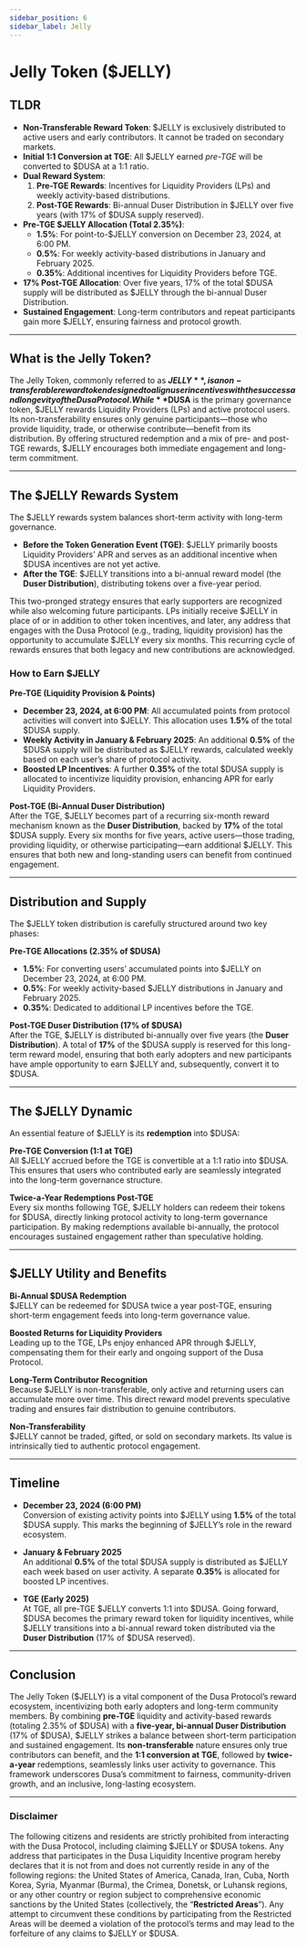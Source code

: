 ```yaml
---
sidebar_position: 6
sidebar_label: Jelly
---
```


# Jelly Token ($JELLY)

## TLDR

- **Non-Transferable Reward Token**: $JELLY is exclusively distributed to active users and early contributors. It cannot be traded on secondary markets.  
- **Initial 1:1 Conversion at TGE**: All $JELLY earned *pre-TGE* will be converted to $DUSA at a 1:1 ratio.  
- **Dual Reward System**:
  1. **Pre-TGE Rewards**: Incentives for Liquidity Providers (LPs) and weekly activity-based distributions.  
  2. **Post-TGE Rewards**: Bi-annual Duser Distribution in $JELLY over five years (with 17% of $DUSA supply reserved).  
- **Pre-TGE $JELLY Allocation (Total 2.35%)**:
  - **1.5%**: For point-to-$JELLY conversion on December 23, 2024, at 6:00 PM.  
  - **0.5%**: For weekly activity-based distributions in January and February 2025.  
  - **0.35%**: Additional incentives for Liquidity Providers before TGE.  
- **17% Post-TGE Allocation**: Over five years, 17% of the total $DUSA supply will be distributed as $JELLY through the bi-annual Duser Distribution.  
- **Sustained Engagement**: Long-term contributors and repeat participants gain more $JELLY, ensuring fairness and protocol growth.

---

## What is the Jelly Token?

The Jelly Token, commonly referred to as **$JELLY**, is a non-transferable reward token designed to align user incentives with the success and longevity of the Dusa Protocol. While **$DUSA** is the primary governance token, $JELLY rewards Liquidity Providers (LPs) and active protocol users. Its non-transferability ensures only genuine participants—those who provide liquidity, trade, or otherwise contribute—benefit from its distribution. By offering structured redemption and a mix of pre- and post-TGE rewards, $JELLY encourages both immediate engagement and long-term commitment.

---

## The $JELLY Rewards System

The $JELLY rewards system balances short-term activity with long-term governance.

- **Before the Token Generation Event (TGE)**: $JELLY primarily boosts Liquidity Providers’ APR and serves as an additional incentive when $DUSA incentives are not yet active.  
- **After the TGE**: $JELLY transitions into a bi-annual reward model (the **Duser Distribution**), distributing tokens over a five-year period.

This two-pronged strategy ensures that early supporters are recognized while also welcoming future participants. LPs initially receive $JELLY in place of or in addition to other token incentives, and later, any address that engages with the Dusa Protocol (e.g., trading, liquidity provision) has the opportunity to accumulate $JELLY every six months. This recurring cycle of rewards ensures that both legacy and new contributions are acknowledged.

### How to Earn $JELLY

**Pre-TGE (Liquidity Provision & Points)**  
   - **December 23, 2024, at 6:00 PM**: All accumulated points from protocol activities will convert into $JELLY. This allocation uses **1.5%** of the total $DUSA supply.  
   - **Weekly Activity in January & February 2025**: An additional **0.5%** of the $DUSA supply will be distributed as $JELLY rewards, calculated weekly based on each user’s share of protocol activity.  
   - **Boosted LP Incentives**: A further **0.35%** of the total $DUSA supply is allocated to incentivize liquidity provision, enhancing APR for early Liquidity Providers.

**Post-TGE (Bi-Annual Duser Distribution)**  
   After the TGE, $JELLY becomes part of a recurring six-month reward mechanism known as the **Duser Distribution**, backed by **17%** of the total $DUSA supply. Every six months for five years, active users—those trading, providing liquidity, or otherwise participating—earn additional $JELLY. This ensures that both new and long-standing users can benefit from continued engagement.

---

## Distribution and Supply

The $JELLY token distribution is carefully structured around two key phases:

**Pre-TGE Allocations (2.35% of $DUSA)**  
   - **1.5%**: For converting users’ accumulated points into $JELLY on December 23, 2024, at 6:00 PM.  
   - **0.5%**: For weekly activity-based $JELLY distributions in January and February 2025.  
   - **0.35%**: Dedicated to additional LP incentives before the TGE.

**Post-TGE Duser Distribution (17% of $DUSA)**  
   After the TGE, $JELLY is distributed bi-annually over five years (the **Duser Distribution**). A total of **17%** of the $DUSA supply is reserved for this long-term reward model, ensuring that both early adopters and new participants have ample opportunity to earn $JELLY and, subsequently, convert it to $DUSA.

---

## The $JELLY Dynamic

An essential feature of $JELLY is its **redemption** into $DUSA:

**Pre-TGE Conversion (1:1 at TGE)**  
   All $JELLY accrued before the TGE is convertible at a 1:1 ratio into $DUSA. This ensures that users who contributed early are seamlessly integrated into the long-term governance structure.

**Twice-a-Year Redemptions Post-TGE**  
   Every six months following TGE, $JELLY holders can redeem their tokens for $DUSA, directly linking protocol activity to long-term governance participation. By making redemptions available bi-annually, the protocol encourages sustained engagement rather than speculative holding.

---

## $JELLY Utility and Benefits

**Bi-Annual $DUSA Redemption**  
   $JELLY can be redeemed for $DUSA twice a year post-TGE, ensuring short-term engagement feeds into long-term governance value.

**Boosted Returns for Liquidity Providers**  
   Leading up to the TGE, LPs enjoy enhanced APR through $JELLY, compensating them for their early and ongoing support of the Dusa Protocol.

**Long-Term Contributor Recognition**  
   Because $JELLY is non-transferable, only active and returning users can accumulate more over time. This direct reward model prevents speculative trading and ensures fair distribution to genuine contributors.

**Non-Transferability**  
   $JELLY cannot be traded, gifted, or sold on secondary markets. Its value is intrinsically tied to authentic protocol engagement.

---

## Timeline

- **December 23, 2024 (6:00 PM)**  
  Conversion of existing activity points into $JELLY using **1.5%** of the total $DUSA supply. This marks the beginning of $JELLY’s role in the reward ecosystem.

- **January & February 2025**  
  An additional **0.5%** of the total $DUSA supply is distributed as $JELLY each week based on user activity. A separate **0.35%** is allocated for boosted LP incentives.

- **TGE (Early 2025)**  
  At TGE, all pre-TGE $JELLY converts 1:1 into $DUSA. Going forward, $DUSA becomes the primary reward token for liquidity incentives, while $JELLY transitions into a bi-annual reward token distributed via the **Duser Distribution** (17% of $DUSA reserved).

---

## Conclusion

The Jelly Token ($JELLY) is a vital component of the Dusa Protocol’s reward ecosystem, incentivizing both early adopters and long-term community members. By combining **pre-TGE** liquidity and activity-based rewards (totaling 2.35% of $DUSA) with a **five-year, bi-annual Duser Distribution** (17% of $DUSA), $JELLY strikes a balance between short-term participation and sustained engagement. Its **non-transferable** nature ensures only true contributors can benefit, and the **1:1 conversion at TGE**, followed by **twice-a-year** redemptions, seamlessly links user activity to governance. This framework underscores Dusa’s commitment to fairness, community-driven growth, and an inclusive, long-lasting ecosystem.

---

### Disclaimer

The following citizens and residents are strictly prohibited from interacting with the Dusa Protocol, including claiming $JELLY or $DUSA tokens. Any address that participates in the Dusa Liquidity Incentive program hereby declares that it is not from and does not currently reside in any of the following regions: the United States of America, Canada, Iran, Cuba, North Korea, Syria, Myanmar (Burma), the Crimea, Donetsk, or Luhansk regions, or any other country or region subject to comprehensive economic sanctions by the United States (collectively, the “**Restricted Areas**”). Any attempt to circumvent these conditions by participating from the Restricted Areas will be deemed a violation of the protocol’s terms and may lead to the forfeiture of any claims to $JELLY or $DUSA.
